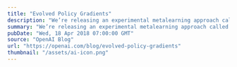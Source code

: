 ```yaml
---
title: "Evolved Policy Gradients"
description: "We’re releasing an experimental metalearning approach called Evolved Policy Gradients, a method that evolves the loss function of learning agents, which can enable fast training on novel tasks. Agents trained with EPG can succeed at basic tasks at test time that were outside their training regime, like learning to navigate to an object on a different side of the room from where it was placed during training."
summary: "We’re releasing an experimental metalearning approach called Evolved Policy Gradients, a method that evolves the loss function of learning agents, which can enable fast training on novel tasks. Agents trained with EPG can succeed at basic tasks at test time that were outside their training regime, like learning to navigate to an object on a different side of the room from where it was placed during training."
pubDate: "Wed, 18 Apr 2018 07:00:00 GMT"
source: "OpenAI Blog"
url: "https://openai.com/blog/evolved-policy-gradients"
thumbnail: "/assets/ai-icon.png"
---
```


